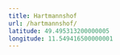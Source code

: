 ```yaml
---
title: Hartmannshof
url: /hartmannshof/
latitude: 49.495313200000005
longitude: 11.549416500000001
---
```

